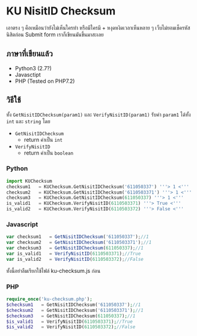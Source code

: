 # KU NisitID Checksum

เอาตรง ๆ คือเหมือนว่ายังไม่เห็นใครทำ หรือมีใครมี + หงุดหงิดเวลาเห็นหลาย ๆ เว็บไม่ยอมเช็ครหัสนิสิตก่อน Submit form เราก็เขียนมันขึ้นมาสะเลย

## ภาษาที่เขียนแล้ว

* Python3 (2.7?)
* Javasctipt
* PHP (Tested on PHP7.2)

## วิธีใช้

ทั้ง ``GetNisitIDChecksum(param1)`` และ ``VerifyNisitID(param1)`` รับค่า ``param1`` ได้ทั้ง ``int`` และ ``string`` โดย

* ``GetNisitIDChecksum``
  * return ค่าเป็น ``int``
* ``VerifyNisitID``
  * return ค่าเป็น ``boolean``

### Python

```python
import KUChecksum
checksum1   = KUChecksum.GetNisitIDChecksum('611050337') '''> 1 <'''
checksum2   = KUChecksum.GetNisitIDChecksum('6110503371') '''> 1 <'''
checksum3   = KUChecksum.GetNisitIDChecksum(611050337) '''> 1 <'''
is_valid1   = KUChecksum.VerifyNisitID(6110503371) '''> True <'''
is_valid2   = KUChecksum.VerifyNisitID(6110503372) '''> False <'''
```

### Javascript

```javascript
var checksum1   = GetNisitIDChecksum('611050337');//1
var checksum2   = GetNisitIDChecksum('6110503371');//1
var checksum3   = GetNisitIDChecksum(611050337);//1
var is_valid1   = VerifyNisitID(6110503371);//True
var is_valid2   = VerifyNisitID(6110503372);//False
```

ทั้งนี้อย่าลืมเรียกใช้ไฟล์ ku-checksum.js ก่อน

### PHP

```php
require_once('ku-checksum.php');
$checksum1   = GetNisitIDChecksum('611050337');//1
$checksum2   = GetNisitIDChecksum('6110503371');//1
$checksum3   = GetNisitIDChecksum(611050337);//1
$is_valid1   = VerifyNisitID(6110503371);//True
$is_valid2   = VerifyNisitID(6110503372);//False
```
